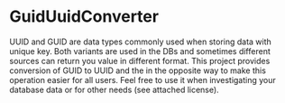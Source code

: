 # GuidUuidConverter
UUID and GUID are data types commonly used when storing data with unique key. Both variants are used in the DBs and sometimes different sources can return you value in different format. This project provides conversion of GUID to UUID and the in the opposite way to make this operation easier for all users. Feel free to use it when investigating your database data or for other needs (see attached license).
